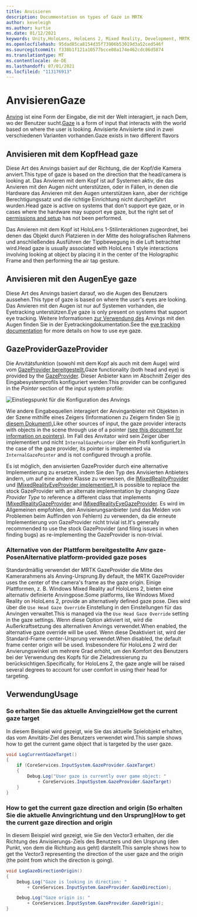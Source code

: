 ```yaml
---
title: Anvisieren
description: Docummentation on types of Gaze in MRTK
author: keveleigh
ms.author: kurtie
ms.date: 01/12/2021
keywords: Unity,HoloLens, HoloLens 2, Mixed Reality, Development, MRTK, Gaze,
ms.openlocfilehash: 95dad85ca8154d35f73906b53019d3a52ced546f
ms.sourcegitcommit: f338b1f121a10577bcce08a174e462cdc86d5874
ms.translationtype: MT
ms.contentlocale: de-DE
ms.lasthandoff: 07/01/2021
ms.locfileid: "113176913"
---
```

# <a name="gaze"></a><span data-ttu-id="3944a-104">Anvisieren</span><span class="sxs-lookup"><span data-stu-id="3944a-104">Gaze</span></span>

<span data-ttu-id="3944a-105">[Anving](/windows/mixed-reality/gaze) ist eine Form der Eingabe, die mit der Welt interagiert, je nach Dem, wo der Benutzer sucht.</span><span class="sxs-lookup"><span data-stu-id="3944a-105">[Gaze](/windows/mixed-reality/gaze) is a form of input that interacts with the world based on where the user is looking.</span></span> <span data-ttu-id="3944a-106">Anvisierte Anvisierte sind in zwei verschiedenen Varianten vorhanden.</span><span class="sxs-lookup"><span data-stu-id="3944a-106">Gaze exists in two different flavors</span></span>

## <a name="head-gaze"></a><span data-ttu-id="3944a-107">Anvisieren mit dem Kopf</span><span class="sxs-lookup"><span data-stu-id="3944a-107">Head gaze</span></span>

<span data-ttu-id="3944a-108">Diese Art des Anvings basiert auf der Richtung, die der Kopf/die Kamera anviert.</span><span class="sxs-lookup"><span data-stu-id="3944a-108">This type of gaze is based on the direction that the head/camera is looking at.</span></span> <span data-ttu-id="3944a-109">Das Anvieren mit dem Kopf ist auf Systemen aktiv, die das Anvieren mit [](eye-tracking/eye-tracking-basic-setup.md#eye-tracking-requirements-checklist) den Augen nicht unterstützen, oder in Fällen, in denen die Hardware das Anvieren mit den Augen unterstützen kann, aber der richtige Berechtigungssatz und die richtige Einrichtung nicht durchgeführt wurden.</span><span class="sxs-lookup"><span data-stu-id="3944a-109">Head gaze is active on systems that don't support eye gaze, or in cases where the hardware may support eye gaze, but the right set of [permissions and setup](eye-tracking/eye-tracking-basic-setup.md#eye-tracking-requirements-checklist) has not been performed.</span></span>

<span data-ttu-id="3944a-110">Das Anvieren mit dem Kopf ist HoloLens 1-Stilinteraktionen zugeordnet, bei denen das Objekt durch Platzieren in der Mitte des holografischen Rahmens und anschließendes Ausführen der Tippbewegung in die Luft betrachtet wird.</span><span class="sxs-lookup"><span data-stu-id="3944a-110">Head gaze is usually associated with HoloLens 1 style interactions involving looking at object by placing it in the center of the Holographic Frame and then performing the air tap gesture.</span></span>

## <a name="eye-gaze"></a><span data-ttu-id="3944a-111">Anvisieren mit den Augen</span><span class="sxs-lookup"><span data-stu-id="3944a-111">Eye gaze</span></span>

<span data-ttu-id="3944a-112">Diese Art des Anvings basiert darauf, wo die Augen des Benutzers aussehen.</span><span class="sxs-lookup"><span data-stu-id="3944a-112">This type of gaze is based on where the user's eyes are looking.</span></span> <span data-ttu-id="3944a-113">Das Anvieren mit den Augen ist nur auf Systemen vorhanden, die Eyetracking unterstützen.</span><span class="sxs-lookup"><span data-stu-id="3944a-113">Eye gaze is only present on systems that support eye tracking.</span></span> <span data-ttu-id="3944a-114">Weitere Informationen [zur Verwendung des](eye-tracking/eye-tracking-main.md) Anvings mit den Augen finden Sie in der Eyetrackingdokumentation.</span><span class="sxs-lookup"><span data-stu-id="3944a-114">See the [eye tracking documentation](eye-tracking/eye-tracking-main.md) for more details on how to use eye gaze.</span></span>

## <a name="gazeprovider"></a><span data-ttu-id="3944a-115">GazeProvider</span><span class="sxs-lookup"><span data-stu-id="3944a-115">GazeProvider</span></span>

<span data-ttu-id="3944a-116">Die Anvitätsfunktion (sowohl mit dem Kopf als auch mit dem Auge) wird vom [GazeProvider bereitgestellt.](xref:Microsoft.MixedReality.Toolkit.Input.GazeProvider)</span><span class="sxs-lookup"><span data-stu-id="3944a-116">Gaze functionality (both head and eye) is provided by the [GazeProvider](xref:Microsoft.MixedReality.Toolkit.Input.GazeProvider).</span></span> <span data-ttu-id="3944a-117">Dieser Anbieter kann im  Abschnitt Zeiger des Eingabesystemprofils konfiguriert werden:</span><span class="sxs-lookup"><span data-stu-id="3944a-117">This provider can be configured in the *Pointer* section of the input system profile:</span></span>

![Einstiegspunkt für die Konfiguration des Anvings](../images/input/GazeConfigurationEntrypoint.png)

<span data-ttu-id="3944a-119">Wie andere Eingabequellen interagiert der Anvinganbieter mit Objekten in der Szene mithilfe eines Zeigers (Informationen zu Zeigern finden Sie [in diesem Dokument).](../../architecture/controllers-pointers-and-focus.md)</span><span class="sxs-lookup"><span data-stu-id="3944a-119">Like other sources of input, the gaze provider interacts with objects in the scene through use of a pointer [(see this document for information on pointers)](../../architecture/controllers-pointers-and-focus.md).</span></span>
<span data-ttu-id="3944a-120">Im Fall des Anvitator wird sein Zeiger über implementiert und nicht `InternalGazePointer` über ein Profil konfiguriert.</span><span class="sxs-lookup"><span data-stu-id="3944a-120">In the case of the gaze provider, its pointer is implemented via `InternalGazePointer` and is not configured through a profile.</span></span>

<span data-ttu-id="3944a-121">Es ist möglich, den anvisierten GazeProvider  durch eine alternative Implementierung zu ersetzen, indem Sie den Typ des Anvisierten Anbieters ändern, um auf eine andere Klasse zu verweisen, die [IMixedRealityProvider](xref:Microsoft.MixedReality.Toolkit.Input.IMixedRealityGazeProvider) und [IMixedRealityEyeProvider implementiert.](xref:Microsoft.MixedReality.Toolkit.Input.IMixedRealityEyeGazeProvider)</span><span class="sxs-lookup"><span data-stu-id="3944a-121">It is possible to replace the stock GazeProvider with an alternate implementation by changing *Gaze Provider Type* to reference a different class that implements [IMixedRealityGazeProvider](xref:Microsoft.MixedReality.Toolkit.Input.IMixedRealityGazeProvider) and [IMixedRealityEyeGazeProvider](xref:Microsoft.MixedReality.Toolkit.Input.IMixedRealityEyeGazeProvider).</span></span>
<span data-ttu-id="3944a-122">Es wird im Allgemeinen empfohlen, den Anvisierungsanbieter (und das Melden von Problemen beim Auffinden von Fehlern) zu verwenden, da die erneute Implementierung von GazeProvider nicht trivial ist.</span><span class="sxs-lookup"><span data-stu-id="3944a-122">It's generally recommended to use the stock GazeProvider (and filing issues in when finding bugs) as re-implementing the GazeProvider is non-trivial.</span></span>

### <a name="alternative-platform-provided-gaze-poses"></a><span data-ttu-id="3944a-123">Alternative von der Plattform bereitgestellte Anv gaze-Posen</span><span class="sxs-lookup"><span data-stu-id="3944a-123">Alternative platform-provided gaze poses</span></span>

<span data-ttu-id="3944a-124">Standardmäßig verwendet der MRTK GazeProvider die Mitte des Kamerarahmens als Anving-Ursprung.</span><span class="sxs-lookup"><span data-stu-id="3944a-124">By default, the MRTK GazeProvider uses the center of the camera's frame as the gaze origin.</span></span> <span data-ttu-id="3944a-125">Einige Plattformen, z. B. Windows Mixed Reality auf HoloLens 2, bieten eine alternativ definierte Anvingpose.</span><span class="sxs-lookup"><span data-stu-id="3944a-125">Some platforms, like Windows Mixed Reality on HoloLens 2, provide an alternatively defined gaze pose.</span></span> <span data-ttu-id="3944a-126">Dies wird über die `Use Head Gaze Override` Einstellung in den Einstellungen für das Anvingen verwaltet.</span><span class="sxs-lookup"><span data-stu-id="3944a-126">This is managed via the `Use Head Gaze Override` setting in the gaze settings.</span></span> <span data-ttu-id="3944a-127">Wenn diese Option aktiviert ist, wird die Außerkraftsetzung des alternativen Anvings verwendet.</span><span class="sxs-lookup"><span data-stu-id="3944a-127">When enabled, the alternative gaze override will be used.</span></span> <span data-ttu-id="3944a-128">Wenn diese Deaktiviert ist, wird der Standard-Frame center-Ursprung verwendet.</span><span class="sxs-lookup"><span data-stu-id="3944a-128">When disabled, the default frame center origin will be used.</span></span> <span data-ttu-id="3944a-129">Insbesondere für HoloLens 2 wird der Anvierungswinkel um mehrere Grad erhöht, um den Komfort des Benutzers bei der Verwendung des Kopfs für die Zieladressierung zu berücksichtigen.</span><span class="sxs-lookup"><span data-stu-id="3944a-129">Specifically, for HoloLens 2, the gaze angle will be raised several degrees to account for user comfort in using their head for targeting.</span></span>

## <a name="usage"></a><span data-ttu-id="3944a-130">Verwendung</span><span class="sxs-lookup"><span data-stu-id="3944a-130">Usage</span></span>

### <a name="how-get-the-current-gaze-target"></a><span data-ttu-id="3944a-131">So erhalten Sie das aktuelle Anvingziel</span><span class="sxs-lookup"><span data-stu-id="3944a-131">How get the current gaze target</span></span>

<span data-ttu-id="3944a-132">In diesem Beispiel wird gezeigt, wie Sie das aktuelle Spielobjekt erhalten, das vom Anvitäts-Ziel des Benutzers verwendet wird.</span><span class="sxs-lookup"><span data-stu-id="3944a-132">This sample shows how to get the current game object that is targeted by the user gaze.</span></span>

```c#
void LogCurrentGazeTarget()
{
    if (CoreServices.InputSystem.GazeProvider.GazeTarget)
    {
        Debug.Log("User gaze is currently over game object: "
            + CoreServices.InputSystem.GazeProvider.GazeTarget)
    }
}
```

### <a name="how-to-get-the-current-gaze-direction-and-origin"></a><span data-ttu-id="3944a-133">How to get the current gaze direction and origin (So erhalten Sie die aktuelle Anvingrichtung und den Ursprung)</span><span class="sxs-lookup"><span data-stu-id="3944a-133">How to get the current gaze direction and origin</span></span>

<span data-ttu-id="3944a-134">In diesem Beispiel wird gezeigt, wie Sie den Vector3 erhalten, der die Richtung des Anvisierungs-Ziels des Benutzers und den Ursprung (den Punkt, von dem die Richtung aus geht) darstellt.</span><span class="sxs-lookup"><span data-stu-id="3944a-134">This sample shows how to get the Vector3 representing the direction of the user gaze and the origin (the point from which the direction is going).</span></span>

```c#
void LogGazeDirectionOrigin()
{
    Debug.Log("Gaze is looking in direction: "
        + CoreServices.InputSystem.GazeProvider.GazeDirection);

    Debug.Log("Gaze origin is: "
        + CoreServices.InputSystem.GazeProvider.GazeOrigin);
}
```
